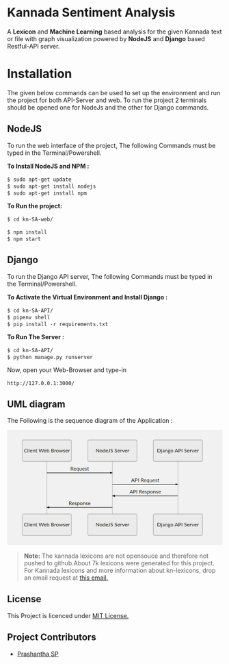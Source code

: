 # Kannada Sentiment Analysis


A **Lexicon** and **Machine Learning** based analysis for the given Kannada text or file with graph visualization powered by **NodeJS** and **Django** based Restful-API server.

# Installation

The given below commands can be used to set up the environment and run the project for both API-Server and web. To run the project 2 terminals should be opened one for NodeJs and the other for Django commands.

## NodeJS

To run the web interface of the project, The following Commands must be typed in the Terminal/Powershell.

**To Install NodeJS and NPM :**

 ```
$ sudo apt-get update
$ sudo apt-get install nodejs
$ sudo apt-get install npm
```

**To Run the project:**

    $ cd kn-SA-web/

 ```
$ npm install
$ npm start
```

## Django

To run the Django API server, The following Commands must be typed in the Terminal/Powershell.


**To Activate the Virtual Environment and Install Django :**
```
$ cd kn-SA-API/
$ pipenv shell
$ pip install -r requirements.txt
```

**To Run The Server :**
```
$ cd kn-SA-API/
$ python manage.py runserver
```
Now, open your Web-Browser and type-in

 ```
http://127.0.0.1:3000/
```

## UML diagram

The Following is the sequence diagram of the Application :

![](./kn-SA-web/public/images/UML.png)



> **Note:** The kannada lexicons are not opensouce and therefore not pushed to github.About 7k lexicons were generated for this project. For Kannada lexicons and more information about kn-lexicons, drop an email request at [this email.](mailto:tejasvi.sridhar@gmail.com)

## License

This Project is licenced under [MIT License.](./LICENSE)

## Project Contributors

 - [Prashantha SP](https://github.com/prashanthsp6498)



